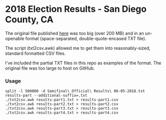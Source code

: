 # 2018 Election Results - San Diego County, CA

The original file published [here](http://www.sdvote.com/content/dam/rov/en/election/2018June/Semifinal%20Official%20Results%2006-05-2018.txt) was too big (over 200 MB) and in an un-openable format (space-separated, double-quote-encased TXT file).

The script (txt2csv.awk) allowed me to get them into reasonably-sized, standard formatted CSV files.

I've included the partial TXT files in this repo as examples of the format. The original file was too large to host on GitHub.

### Usage

```
split -l 500000 -d Semifinal\ Official\ Results\ 06-05-2018.txt results-part --additional-suffix=.txt
./txt2csv.awk results-part1.txt > results-part1.csv
./txt2csv.awk results-part2.txt > results-part2.csv
./txt2csv.awk results-part3.txt > results-part3.csv
./txt2csv.awk results-part4.txt > results-part4.csv
```
